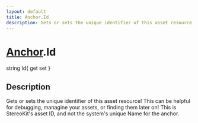 ```yaml
---
layout: default
title: Anchor.Id
description: Gets or sets the unique identifier of this asset resource! This can be helpful for debugging, managine your assets, or finding them later on! This is StereoKit's asset ID, and not the system's unique Name for the anchor.
---
```

# [Anchor]({{site.url}}/Pages/StereoKit/Anchor.html).Id

<div class='signature' markdown='1'>
string Id{ get set }
</div>

## Description
Gets or sets the unique identifier of this asset resource!
This can be helpful for debugging, managine your assets, or finding
them later on! This is StereoKit's asset ID, and not the system's
unique Name for the anchor.

